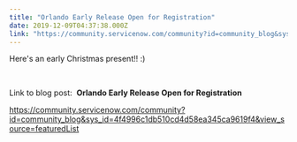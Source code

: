 ```yaml
---
title: "Orlando Early Release Open for Registration"
date: 2019-12-09T04:37:38.000Z
link: "https://community.servicenow.com/community?id=community_blog&sys_id=e162b0e2dba1c01023f4a345ca96191a"
---
```

<p>Here&#39;s an early Christmas present!! :)</p>
<p> </p>
<p>Link to blog post:  <strong><span class="ng-binding">Orlando Early Release Open for Registration</span></strong></p>
<p><a href="https://community.servicenow.com/community?id&#61;community_blog&amp;sys_id&#61;4f4996c1db510cd4d58ea345ca9619f4&amp;view_source&#61;featuredList" target="_blank" rel="noopener noreferrer nofollow">https://community.servicenow.com/community?id&#61;community_blog&amp;sys_id&#61;4f4996c1db510cd4d58ea345ca9619f4&amp;view_source&#61;featuredList</a></p>